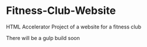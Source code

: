 # Fitness-Club-Website
HTML Accelerator Project of a website for a fitness club

There will be a gulp build soon
